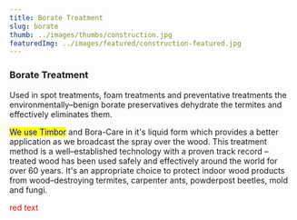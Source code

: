 ```yaml
---
title: Borate Treatment
slug: borate
thumb: ../images/thumbs/construction.jpg
featuredImg: ../images/featured/construction-featured.jpg
---
```

<style>
mark{
    color:blue;
}
</style>

<style>
.center {
  display: block;
  margin-left: auto;
  margin-right: auto;
}
</style>

<style>
.red {color: red}
</style>
### Borate Treatment

Used in spot treatments, foam treatments and preventative treatments the environmentally–benign borate preservatives dehydrate the termites and effectively eliminates them.

<mark>We use Timbor</mark> and Bora-Care in it's liquid form which provides a better application as we broadcast the spray over the wood. This treatment method is a well–established technology with a proven track record – treated wood has been used safely and effectively around the world for over 60 years. It's an appropriate choice to protect indoor wood products from wood–destroying termites, carpenter ants, powderpost beetles, mold and fungi.

<p class="red">red text</p>